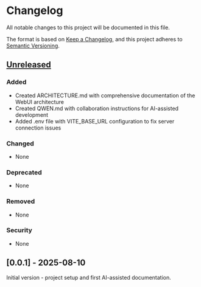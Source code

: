 # Changelog

All notable changes to this project will be documented in this file.

The format is based on [Keep a Changelog](https://keepachangelog.com/en/1.0.0/),
and this project adheres to [Semantic Versioning](https://semver.org/spec/v2.0.0.html).

## [Unreleased]

### Added
- Created ARCHITECTURE.md with comprehensive documentation of the WebUI architecture
- Created QWEN.md with collaboration instructions for AI-assisted development
- Added .env file with VITE_BASE_URL configuration to fix server connection issues

### Changed
- None

### Deprecated
- None

### Removed
- None

### Security
- None

## [0.0.1] - 2025-08-10

Initial version - project setup and first AI-assisted documentation.

[Unreleased]: https://github.com/Danmoreng/llama.cpp/compare/danmoreng/svelte-webui...HEAD
